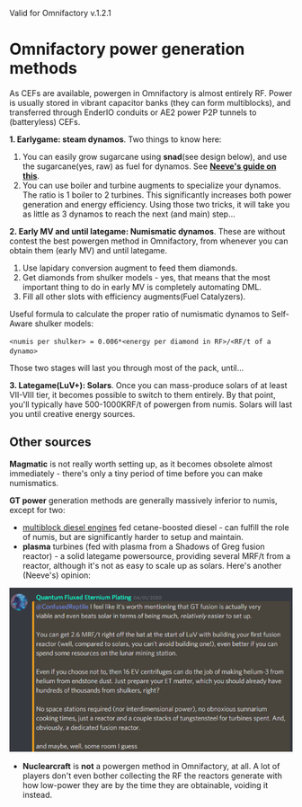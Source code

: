 Valid for Omnifactory v.1.2.1
# Omnifactory power generation methods
As CEFs are available, powergen in Omnifactory is almost entirely RF. Power is usually stored in vibrant capacitor banks (they can form multiblocks), and transferred through EnderIO conduits or AE2 power P2P tunnels to (batteryless) CEFs.

**1. Earlygame: steam dynamos**. Two things to know here: 
 1. You can easily grow sugarcane using **snad**(see design below), and use the sugarcane(yes, raw) as fuel for dynamos. See [**Neeve's guide on this**](NeeveSnadGuide.md).
 2. You can use boiler and turbine augments to specialize your dynamos. The ratio is 1 boiler to 2 turbines. This significantly increases both power generation and energy efficiency. Using those two tricks, it will take you as little as 3 dynamos to reach the next (and main) step...

**2. Early MV and until lategame: Numismatic dynamos**. These are without contest the best powergen method in Omnifactory, from whenever you can obtain them (early MV) and until lategame. 
1) Use lapidary conversion augment to feed them diamonds. 
2) Get diamonds from shulker models - yes, that means that the most important thing to do in early MV is completely automating DML. 
3) Fill all other slots with efficiency augments(Fuel Catalyzers).

Useful formula to calculate the proper ratio of numismatic dynamos to Self-Aware shulker models:

`<numis per shulker> = 0.006*<energy per diamond in RF>/<RF/t of a dynamo>`

Those two stages will last you through most of the pack, until...

**3. Lategame(LuV+): Solars**. 
Once you can mass-produce solars of at least VII-VIII tier, it becomes possible to switch to them entirely. By that point, you'll typically have 500-1000KRF/t of powergen from numis. Solars will last you until creative energy sources.

## Other sources
**Magmatic** is not really worth setting up, as it becomes obsolete almost immediately - there's only a tiny period of time before you can make numismatics. 

**GT power** generation methods are generally massively inferior to numis, except for two:
 - [multiblock diesel engines](Diesel%20Engines.md) fed cetane-boosted diesel - can fulfill the role of numis, but are significantly harder to setup and maintain. 
 - **plasma** turbines (fed with plasma from a Shadows of Greg fusion reactor) - a solid lategame powersource, providing several MRF/t from a reactor, although it's not as easy to scale up as solars. Here's another (Neeve's) opinion: 
 
 ![Neeve on plasma](files/PowerGen/Neeve_on_plasma.PNG) 

 - **Nuclearcraft** is **not** a powergen method in Omnifactory, at all. A lot of players don't even bother collecting the RF the reactors generate with how low-power they are by the time they are obtainable, voiding it instead.
